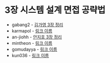 # 3장 시스템 설계 면접 공략법

- gabang2 - [김가영 3장 정리](https://www.notion.so/gabang2/3-cfdd3f565b9f4c50a3fdfbd2defa28e4)
- karmapol - [링크 이름]()
- an-jiohh - [안지호 3장 정리](https://an-jiohh.github.io/blog/LSS3)
- mintheon - [링크 이름]()
- gomudayya - [링크 이름]()
- kun036 - [링크 이름]()
 
